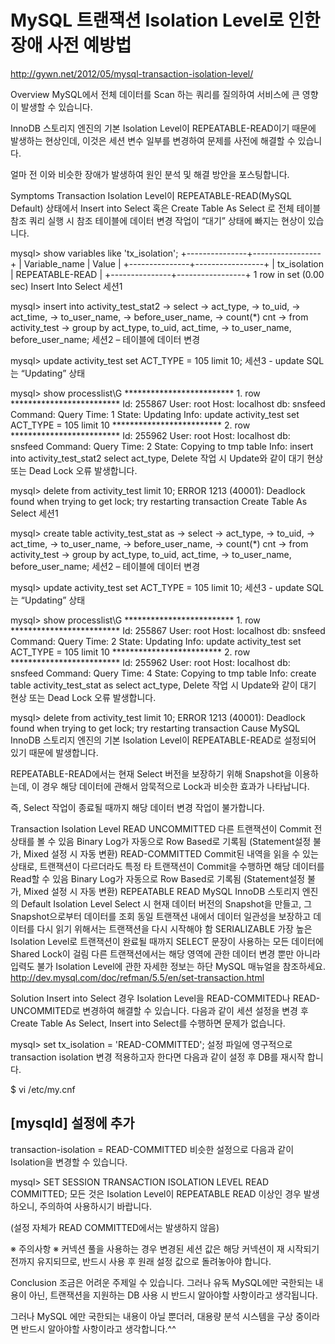 # MySQL 트랜잭션 Isolation Level로 인한 장애 사전 예방법
http://gywn.net/2012/05/mysql-transaction-isolation-level/


Overview
MySQL에서 전체 데이터를 Scan 하는 쿼리를 질의하여 서비스에 큰 영향이 발생할 수 있습니다.

InnoDB 스토리지 엔진의 기본 Isolation Level이 REPEATABLE-READ이기 때문에 발생하는 현상인데, 이것은 세션 변수 일부를 변경하여 문제를 사전에 해결할 수 있습니다.

얼마 전 이와 비슷한 장애가 발생하여 원인 분석 및 해결 방안을 포스팅합니다.

Symptoms
Transaction Isolation Level이 REPEATABLE-READ(MySQL Default) 상태에서 Insert into Select 혹은 Create Table As Select 로 전체 테이블 참조 쿼리 실행 시 참조 테이블에 데이터 변경 작업이 “대기” 상태에 빠지는 현상이 있습니다.

mysql> show variables like 'tx_isolation';
+---------------+-----------------+
| Variable_name | Value           |
+---------------+-----------------+
| tx_isolation  | REPEATABLE-READ |
+---------------+-----------------+
1 row in set (0.00 sec)
Insert Into Select
세션1

mysql> insert into activity_test_stat2
    -> select
    ->     act_type,
    ->     to_uid,
    ->     act_time,
    ->     to_user_name,
    ->     before_user_name,
    ->     count(*) cnt
    -> from activity_test
    -> group by act_type, to_uid, act_time,
    ->     to_user_name, before_user_name;
세션2 – 테이블에 데이터 변경

mysql> update activity_test set ACT_TYPE = 105 limit 10;
세션3 - update SQL는 “Updating” 상태

mysql> show processlist\G
************************* 1. row *************************
     Id: 255867
   User: root
   Host: localhost
     db: snsfeed
Command: Query
   Time: 1
  State: Updating
   Info: update activity_test set ACT_TYPE = 105 limit 10
************************* 2. row *************************
     Id: 255962
   User: root
   Host: localhost
     db: snsfeed
Command: Query
   Time: 2
  State: Copying to tmp table
   Info: insert into activity_test_stat2 select act_type,
Delete 작업 시 Update와 같이 대기 현상 또는 Dead Lock 오류 발생합니다.

mysql> delete from activity_test limit 10;
ERROR 1213 (40001): Deadlock found when trying to get lock; try restarting transaction
Create Table As Select
세션1

mysql> create table activity_test_stat as
    -> select
    ->     act_type,
    ->     to_uid,
    ->     act_time,
    ->     to_user_name,
    ->     before_user_name,
    ->     count(*) cnt
    -> from activity_test
    -> group by act_type, to_uid, act_time,
    ->     to_user_name, before_user_name;
세션2 – 테이블에 데이터 변경

mysql> update activity_test set ACT_TYPE = 105 limit 10;
세션3 - update SQL는 “Updating” 상태

mysql> show processlist\G
************************* 1. row *************************
     Id: 255867
   User: root
   Host: localhost
     db: snsfeed
Command: Query
   Time: 2
  State: Updating
   Info: update activity_test set ACT_TYPE = 105 limit 10
************************* 2. row *************************
     Id: 255962
   User: root
   Host: localhost
     db: snsfeed
Command: Query
   Time: 4
  State: Copying to tmp table
   Info: create table activity_test_stat as select act_type,
Delete 작업 시 Update와 같이 대기 현상 또는 Dead Lock 오류 발생합니다.

mysql> delete from activity_test limit 10;
ERROR 1213 (40001): Deadlock found when trying to get lock; try restarting transaction
Cause
MySQL InnoDB 스토리지 엔진의 기본 Isolation Level이 REPEATABLE-READ로 설정되어 있기 때문에 발생합니다.

REPEATABLE-READ에서는 현재 Select 버전을 보장하기 위해 Snapshot을 이용하는데, 이 경우 해당 데이터에 관해서 암묵적으로 Lock과 비슷한 효과가 나타납니다.

즉, Select 작업이 종료될 때까지 해당 데이터 변경 작업이 불가합니다.

Transaction Isolation Level
READ UNCOMMITTED
다른 트랜잭션이 Commit 전 상태를 볼 수 있음
Binary Log가 자동으로 Row Based로 기록됨 (Statement설정 불가, Mixed 설정 시 자동 변환)
READ-COMMITTED
Commit된 내역을 읽을 수 있는 상태로, 트랜잭션이 다르더라도 특정 타 트랜잭션이 Commit을 수행하면 해당 데이터를 Read할 수 있음
Binary Log가 자동으로 Row Based로 기록됨 (Statement설정 불가, Mixed 설정 시 자동 변환)
REPEATABLE READ
MySQL InnoDB 스토리지 엔진의 Default Isolation Level
Select 시 현재 데이터 버전의 Snapshot을 만들고, 그 Snapshot으로부터 데이터를 조회
동일 트랜잭션 내에서 데이터 일관성을 보장하고 데이터를 다시 읽기 위해서는 트랜잭션을 다시 시작해야 함
SERIALIZABLE
가장 높은 Isolation Level로 트랜잭션이 완료될 때까지 SELECT 문장이 사용하는 모든 데이터에 Shared Lock이 걸림
다른 트랜잭션에서는 해당 영역에 관한 데이터 변경 뿐만 아니라 입력도 불가
Isolation Level에 관한 자세한 정보는 하단 MySQL 매뉴얼을 참조하세요.
http://dev.mysql.com/doc/refman/5.5/en/set-transaction.html

Solution
Insert into Select 경우 Isolation Level을 READ-COMMITED나 READ-UNCOMMITED로 변경하여 해결할 수 있습니다.
다음과 같이 세션 설정을 변경 후 Create Table As Select, Insert into Select를 수행하면 문제가 없습니다.

mysql> set tx_isolation = 'READ-COMMITTED';
설정 파일에 영구적으로 transaction isolation 변경 적용하고자 한다면 다음과 같이 설정 후 DB를 재시작 합니다.

$ vi /etc/my.cnf
## [mysqld] 설정에 추가
transaction-isolation           = READ-COMMITTED
비슷한 설정으로 다음과 같이 Isolation을 변경할 수 있습니다.

mysql> SET SESSION TRANSACTION ISOLATION LEVEL READ COMMITTED;
모든 것은 Isolation Level이 REPEATABLE READ 이상인 경우 발생하오니, 주의하여 사용하시기 바랍니다.

(설정 자체가 READ COMMITTED에서는 발생하지 않음)

※ 주의사항 ※
커넥션 풀을 사용하는 경우 변경된 세션 값은 해당 커넥션이 재 시작되기 전까지 유지되므로, 반드시 사용 후 원래 설정 값으로 돌려놓아야 합니다.

Conclusion
조금은 어려운 주제일 수 있습니다. 그러나 유독 MySQL에만 국한되는 내용이 아닌, 트랜잭션을 지원하는 DB 사용 시 반드시 알아야할 사항이라고 생각됩니다.

그러나 MySQL 에만 국한되는 내용이 아닐 뿐더러, 대용량 분석 시스템을 구상 중이라면 반드시 알아야할 사항이라고 생각합니다.^^